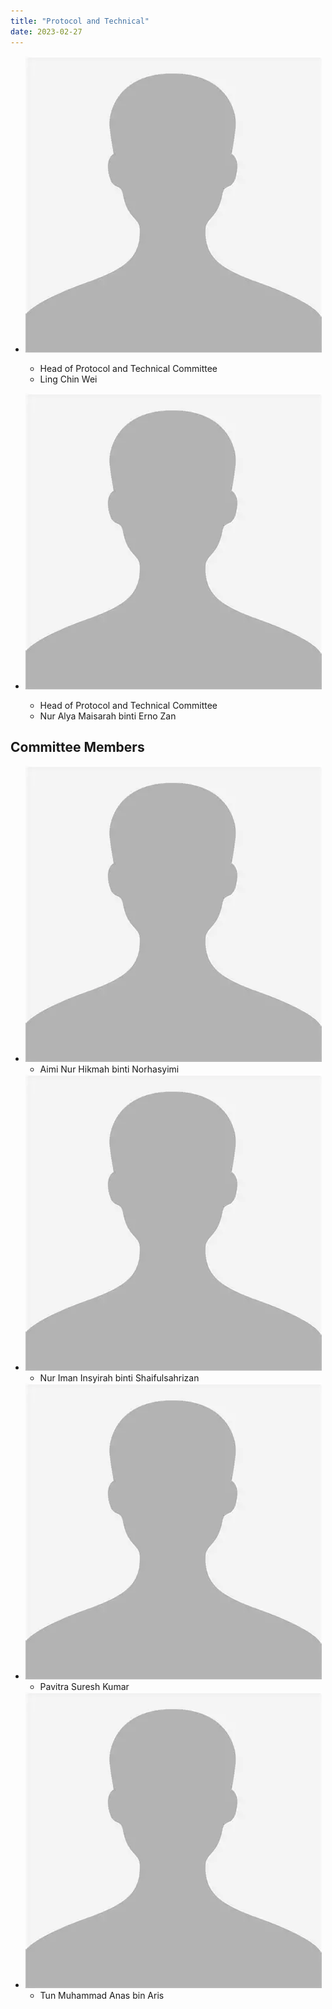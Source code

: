 ```yaml
---
title: "Protocol and Technical"
date: 2023-02-27
---
```


<div class="team hoc">

- ![](/images/face.webp)
  - Head of Protocol and Technical Committee
  - Ling Chin Wei

- ![](/images/face.webp)
  - Head of Protocol and Technical Committee
  - Nur Alya Maisarah binti Erno Zan

</div>

## Committee Members

<div class="team">

- ![](/images/face.webp)
  - Aimi Nur Hikmah binti Norhasyimi
- ![](/images/face.webp)
  - Nur Iman Insyirah binti Shaifulsahrizan
- ![](/images/face.webp)
  - Pavitra Suresh Kumar
- ![](/images/face.webp)
  - Tun Muhammad Anas bin Aris
	
</div>
